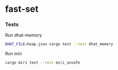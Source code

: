 # fast-set


### Tests

Run dhat-memory

```bash
DHAT_FILE=heap.json cargo test --test dhat_memory
```

Run miri

```bash
cargo miri test --test miri_unsafe
```
